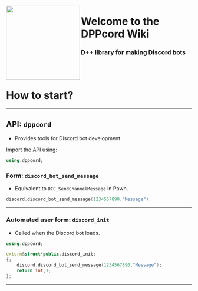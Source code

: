 <p align="left">
  <img width="200" align="left" src="https://cdn.discordapp.com/attachments/1130879376423145522/1133479149290397716/dppcord_logo.png">
</p>
<h1 align = "left">Welcome to the <b>DPPcord</b> Wiki</h1>
<h3 align = "left">
  D++ library for making Discord bots
</h3>
<br></br>

# How to start?

---------------------------------------------------------------------------------------------------------

## API: `dppcord`
- Provides tools for Discord bot development.

Import the API using:
```cpp
using.dppcord;
```

### Form: `discord_bot_send_message`
- Equivalent to `DCC_SendChannelMessage` in Pawn.
```cpp
discord.discord_bot_send_message(1234567890,"Message");
```

---------------------------------------------------------------------------------------------------------

### Automated user form: `discord_init`

- Called when the Discord bot loads.

```cpp
using.dppcord;

extern&struct*public.discord_init;
{;
	discord.discord_bot_send_message(1234567890,"Message");
	return.int,1;
};
```


---------------------------------------------------------------------------------------------------------